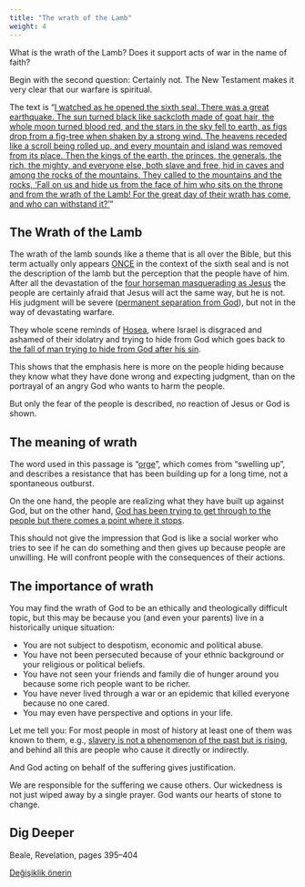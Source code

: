```yaml
---
title: "The wrath of the Lamb"
weight: 4
---
```



What is the wrath of the Lamb? Does it support acts of war in the name of faith?

Begin with the second question: Certainly not. The New Testament makes it very clear that our warfare is spiritual.

The text is “[I watched as he opened the sixth seal. There was a great earthquake. The sun turned black like sackcloth made of goat hair, the whole moon turned blood red, and the stars in the sky fell to earth, as figs drop from a fig-tree when shaken by a strong wind. The heavens receded like a scroll being rolled up, and every mountain and island was removed from its place. Then the kings of the earth, the princes, the generals, the rich, the mighty, and everyone else, both slave and free, hid in caves and among the rocks of the mountains. They called to the mountains and the rocks, ‘Fall on us and hide us from the face of him who sits on the throne and from the wrath of the Lamb! For the great day of their wrath has come, and who can withstand it?’](https://www.bibleserver.com/NIV/Revelation6%3A12-17)”


## The Wrath of the Lamb

<a name="ddd6"></a>
The wrath of the lamb sounds like a theme that is all over the Bible, but this term actually only appears [ONCE](https://www.bibleserver.com/NIV/Revelation6%3A16) in the context of the sixth seal and is not the description of the lamb but the perception that the people have of him. After all the devastation of the [four horseman masquerading as Jesus](../../../content/seals/expl/the-mystery-of-the-four-horse-men) the people are certainly afraid that Jesus will act the same way, but he is not. His judgment will be severe ([permanent separation from God](../../../content/paradise/expl/heaven-and-hell)), but not in the way of devastating warfare.

They whole scene reminds of [Hosea](https://www.bibleserver.com/NIV/Hosea10%3A6-8), where Israel is disgraced and ashamed of their idolatry and trying to hide from God which goes back to [the fall of man trying to hide from God after his sin](https://www.bibleserver.com/NIV/Genesis3%3A8).

This shows that the emphasis here is more on the people hiding because they know what they have done wrong and expecting judgment, than on the portrayal of an angry God who wants to harm the people.

But only the fear of the people is described, no reaction of Jesus or God is shown.


## The meaning of wrath

<a name="7d6e"></a>
The word used in this passage is “[orge](https://biblehub.com/greek/3709.htm)”, which comes from “swelling up”, and describes a resistance that has been building up for a long time, not a spontaneous outburst.

On the one hand, the people are realizing what they have built up against God, but on the other hand, [God has been trying to get through to the people but there comes a point where it stops](../../../content/bowls/expl/the-bowls-of-wrath).

This should not give the impression that God is like a social worker who tries to see if he can do something and then gives up because people are unwilling. He will confront people with the consequences of their actions.


## The importance of wrath

<a name="50ee"></a>
You may find the wrath of God to be an ethically and theologically difficult topic, but this may be because you (and even your parents) live in a historically unique situation:

- You are not subject to despotism, economic and political abuse.
- You have not been persecuted because of your ethnic background or your religious or political beliefs.
- You have not seen your friends and family die of hunger around you because some rich people want to be richer.
- You have never lived through a war or an epidemic that killed everyone because no one cared.
- You may even have perspective and options in your life.


Let me tell you: For most people in most of history at least one of them was known to them, e.g., [slavery is not a phenomenon of the past but is rising](https://50forfreedom.org/modern-slavery/), and behind all this are people who cause it directly or indirectly.

And God acting on behalf of the suffering gives justification.

We are responsible for the suffering we cause others. Our wickedness is not just wiped away by a single prayer. God wants our hearts of stone to change.


## Dig Deeper

<a name="1a29"></a>
Beale, Revelation, pages 395–404






[Değişiklik önerin](https://github.com/revelation-today/revelation-today/blob/main/exampleSite/content/docs/content/seals/expl/the-wrath-of-the-lamb.md)
